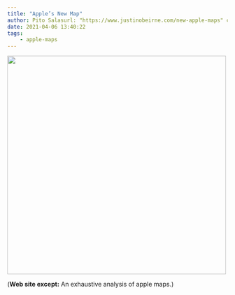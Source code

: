 ```yaml
---
title: "Apple’s New Map"
author: Pito Salasurl: "https://www.justinobeirne.com/new-apple-maps" cover: "https://rdl.ink/render/https%3A%2F%2Fwww.justinobeirne.com%2Fnew-apple-maps" 
date: 2021-04-06 13:40:22
tags:
    - apple-maps
---
```

<img src=https://rdl.ink/render/https%3A%2F%2Fwww.justinobeirne.com%2Fnew-apple-maps width="500">



(**Web site except:** An exhaustive analysis of apple maps.) 
